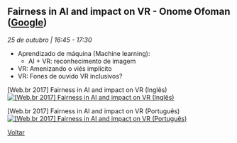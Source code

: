 ## Fairness in AI and impact on VR - Onome Ofoman ([Google](https://www.google.com/))
_25 de outubro | 16:45 - 17:30_

* Aprendizado de máquina (Machine learning):
    * AI + VR: reconhecimento de imagem
* VR: Amenizando o viés implícito
* VR: Fones de ouvido VR inclusivos?

[Web.br 2017] Fairness in AI and impact on VR (Inglês)
[![[Web.br 2017] Fairness in AI and impact on VR (Inglês)](http://img.youtube.com/vi/2CJGwc5MlXw/0.jpg)](http://www.youtube.com/watch?v=2CJGwc5MlXw)

[Web.br 2017] Fairness in AI and impact on VR (Português)
[![[Web.br 2017] Fairness in AI and impact on VR (Português)](http://img.youtube.com/vi/e03iZMhrkrc/0.jpg)](http://www.youtube.com/watch?v=e03iZMhrkrc)

[Voltar](/webbr2017)